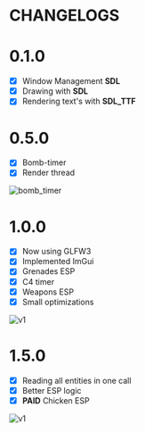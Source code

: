# CHANGELOGS

# 0.1.0

- [x] Window Management **SDL**
- [x] Drawing with **SDL**
- [x] Rendering text's with **SDL_TTF** 

# 0.5.0

- [x] Bomb-timer
- [x] Render thread

<img src="examples/bomb_timer.png" alt="bomb_timer">

# 1.0.0

- [x] Now using GLFW3
- [x] Implemented ImGui
- [x] Grenades ESP
- [x] C4 timer
- [x] Weapons ESP
- [x] Small optimizations

<img src="examples/version_1_0_0.png" alt="v1">



# 1.5.0

- [x] Reading all entities in one call
- [x] Better ESP logic
- [x] **PAID** Chicken ESP

<img src="examples/version_1_5_0.png" alt="v1">


